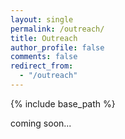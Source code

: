```yaml
---
layout: single
permalink: /outreach/
title: Outreach
author_profile: false
comments: false
redirect_from: 
  - "/outreach"
---
```

{% include base_path %}

coming soon...
